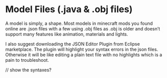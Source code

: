 # Model Files (.java & .obj files)
A model is simply, a shape. Most models in minecraft mods you found online are .json files with a few using .obj files as .obj is older and doesn’t support many features like animation, materials and lights.

I also suggest downloading the JSON Editor Plugin from Eclipse marketplace. The plugin will highlight your syntax errors in the json files. Otherwise it will be like editing a plain text file with no highlights which is a pain to troubleshoot.

// show the syntaxes?
